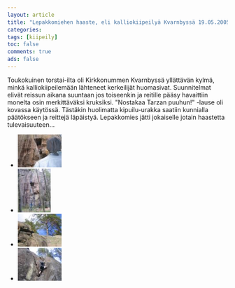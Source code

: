```yaml
---
layout: article 
title: "Lepakkomiehen haaste, eli kalliokiipeilyä Kvarnbyssä 19.05.2005" 
categories: 
tags: [kiipeily]
toc: false 
comments: true 
ads: false 
---
```


Toukokuinen torstai-ilta oli Kirkkonummen Kvarnbyssä yllättävän kylmä,
minkä kalliokiipeilemään lähteneet kerkeilijät huomasivat. Suunnitelmat
elivät reissun aikana suuntaan jos toiseenkin ja reitille pääsy
havaittiin monelta osin merkittäväksi kruksiksi. "Nostakaa Tarzan
puuhun!" -lause oli kovassa käytössä. Tästäkin huolimatta kipuilu-urakka
saatiin kunnialla päätökseen ja reittejä läpäistyä. Lepakkomies jätti
jokaiselle jotain haastetta tulevaisuuteen...

<div class="image-gallery" markdown="1">

-   [![](/images/kalliokiipeily-kvarnby-19.05.2005/Thumbnails/kiipeilykalliolla20050519_01b.jpg)](/images/kalliokiipeily-kvarnby-19.05.2005/kiipeilykalliolla20050519_01b.jpg)
-   [![](/images/kalliokiipeily-kvarnby-19.05.2005/Thumbnails/kiipeilykalliolla20050519_02b.jpg)](/images/kalliokiipeily-kvarnby-19.05.2005/kiipeilykalliolla20050519_02b.jpg)
-   [![](/images/kalliokiipeily-kvarnby-19.05.2005/Thumbnails/kiipeilykalliolla20050519_03b.jpg)](/images/kalliokiipeily-kvarnby-19.05.2005/kiipeilykalliolla20050519_03b.jpg)
-   [![](/images/kalliokiipeily-kvarnby-19.05.2005/Thumbnails/kiipeilykalliolla20050519_04b.jpg)](/images/kalliokiipeily-kvarnby-19.05.2005/kiipeilykalliolla20050519_04b.jpg)

</div>
